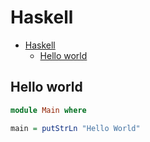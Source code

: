 # Haskell

<!--ts-->
* [Haskell](hasekll.md#haskell)
   * [Hello world](hasekll.md#hello-world)

<!-- Added by: runner, at: Mon Aug  9 13:29:21 UTC 2021 -->

<!--te-->

## Hello world
```haskell
module Main where

main = putStrLn "Hello World"
```
